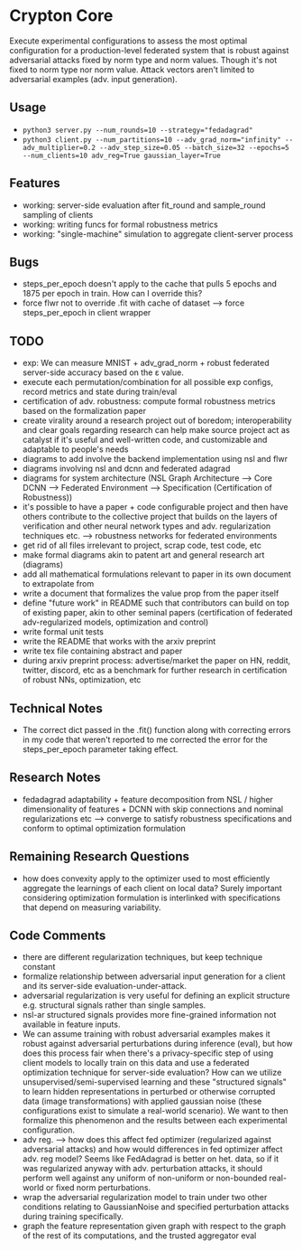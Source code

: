 # Crypton Core
Execute experimental configurations to assess the most optimal configuration for a production-level federated system that is robust against adversarial attacks fixed by norm type and norm values. Though it's not fixed to norm type nor norm value. Attack vectors aren't limited to adversarial examples (adv. input generation).

## Usage
- `python3 server.py --num_rounds=10 --strategy="fedadagrad"` 
- `python3 client.py --num_partitions=10 --adv_grad_norm="infinity" --adv_multiplier=0.2 --adv_step_size=0.05 --batch_size=32 --epochs=5 --num_clients=10 adv_reg=True gaussian_layer=True`

## Features
- working: server-side evaluation after fit_round and sample_round sampling of clients
- working: writing funcs for formal robustness metrics
- working: "single-machine" simulation to aggregate client-server process

## Bugs
- steps_per_epoch doesn't apply to the cache that pulls 5 epochs and 1875 per epoch in train. How can I override this?
- force flwr not to override .fit with cache of dataset --> force steps_per_epoch in client wrapper


## TODO
- exp: We can measure MNIST + adv_grad_norm + robust federated server-side accuracy based on the ε value.
- execute each permutation/combination for all possible exp configs, record metrics and state during train/eval
- certification of adv. robustness: compute formal robustness metrics based on the formalization paper
- create virality around a research project out of boredom; interoperability and clear goals regarding research can help make source project act as catalyst if it's useful and well-written code, and customizable and adaptable to people's needs
- diagrams to add involve the backend implementation using nsl and flwr
- diagrams involving nsl and dcnn and federated adagrad
- diagrams for system architecture (NSL Graph Architecture --> Core DCNN --> Federated Environment --> Specification (Certification of Robustness))
- it's possible to have a paper + code configurable project and then have others contribute to the collective project that builds on the layers of verification and other neural network types and adv. regularization techniques etc. --> robustness networks for federated environments
- get rid of all files irrelevant to project, scrap code, test code, etc
- make formal diagrams akin to patent art and general research art (diagrams)
- add all mathematical formulations relevant to paper in its own document to extrapolate from
- write a document that formalizes the value prop from the paper itself
- define "future work" in README such that contributors can build on top of existing paper, akin to other seminal papers (certification of federated adv-regularized models, optimization and control)
- write formal unit tests 
- write the README that works with the arxiv preprint
- write tex file containing abstract and paper
- during arxiv preprint process: advertise/market the paper on HN, reddit, twitter, discord, etc as a benchmark for further research in certification of robust NNs, optimization, etc

## Technical Notes
- The correct dict passed in the .fit() function along with correcting errors in my code that weren't reported to me corrected the error for the steps_per_epoch parameter taking effect.


## Research Notes
- fedadagrad adaptability + feature decomposition from NSL / higher dimensionality of features + DCNN with skip connections and nominal regularizations etc --> converge to satisfy robustness specifications and conform to optimal optimization formulation

## Remaining Research Questions
- how does convexity apply to the optimizer used to most efficiently aggregate the learnings of each client on local data? Surely important considering optimization formulation is interlinked with specifications that depend on measuring variability.

## Code Comments
- there are different regularization techniques, but keep technique constant
- formalize relationship between adversarial input generation for a client and its server-side evaluation-under-attack.
- adversarial regularization is very useful for defining an explicit structure e.g. structural signals rather than single samples.
- nsl-ar structured signals provides more fine-grained information not available in feature inputs.
- We can assume training with robust adversarial examples makes it robust against adversarial perturbations during inference (eval), but how does this process fair when there's a privacy-specific step of using client models to locally train on this data and use a federated optimization technique for server-side evaluation? How can we utilize unsupervised/semi-supervised learning and these "structured signals" to learn hidden representations in perturbed or otherwise corrupted data (image transformations) with applied gaussian noise (these configurations exist to simulate a real-world scenario). We want to then formalize this phenomenon and the results between each experimental configuration.
- adv reg. --> how does this affect fed optimizer (regularized against adversarial attacks) and how would differences in fed optimizer affect adv. reg model? Seems like FedAdagrad is better on het. data, so if it was regularized anyway with adv. perturbation attacks, it should perform well against any uniform of non-uniform or non-bounded real-world or fixed norm perturbations.
- wrap the adversarial regularization model to train under two other conditions relating to GaussianNoise and specified perturbation attacks during training specifically.
- graph the feature representation given graph with respect to the graph of the rest of its computations, and the trusted aggregator eval

